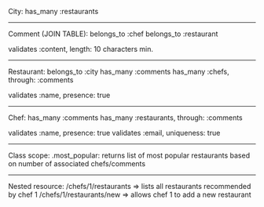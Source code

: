City:
has_many :restaurants

****

Comment (JOIN TABLE):
belongs_to :chef
belongs_to :restaurant

validates :content, length: 10 characters min.

****

Restaurant:
belongs_to :city
has_many :comments
has_many :chefs, through: :comments

validates :name, presence: true

****

Chef:
has_many :comments
has_many :restaurants, through: :comments

validates :name, presence: true
validates :email, uniqueness: true

****

Class scope:
.most_popular: returns list of most popular restaurants based on number of associated chefs/comments

****

Nested resource:
/chefs/1/restaurants => lists all restaurants recommended by chef 1
/chefs/1/restaurants/new => allows chef 1 to add a new restaurant 
